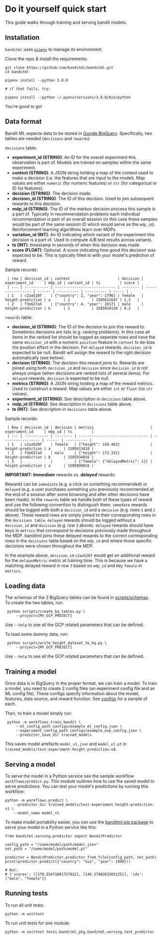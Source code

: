  # Do it yourself quick start

This guide walks through training and serving bandit models.

## Installation
`banditml` uses [`pipenv`](https://github.com/pypa/pipenv) to manage its environment.

Clone the repo & install the requirements:
```
git clone https://github.com/banditml/banditml.git
cd banditml

pipenv install --python 3.8.0

# if that fails, try:

pipenv install --python ~/.pyenv/versions/3.8.0/bin/python
```
You're good to go!

## Data format
Bandit ML expects data to be stored in [Google BigQuery](https://cloud.google.com/bigquery). Specifically, two tables are needed (`decisions` and `rewards`)

`decisions` table:
- <b>experiment_id (STRING)</b>: An ID for the overall experiment this observation is part of.  Models are trained on samples within the same experiment.
- <b>context (STRING)</b>: A JSON string holding a map of the context used to make a decision (i.e. the features that are input to the model). Map values are either `numeric` (for numeric features) or `str` (for categorical or ID list features).
- <b>decision (STRING)</b>: The decision made.
- <b>decision_id (STRING)</b>: The ID of this decision. Used to join subsequent rewards to this decision.
- <b>mdp_id (STRING)</b>: The ID of the markov decision process this sample is a part of. Typically in recommendation problems each individual recommendation is part of an overall session (in this case these samples would be part of the same session ID which would serve as the `mdp_id`). Reinforcement learning algorithms learn over MDPs.
- <b>variation_id (INT)</b>: An ID indicating which variant of the experiment this decision is a part of. Used to compute A/B test results across variants.
- <b>ts (INT)</b>: timestamp in seconds of when this decision was made.
- <b>score (FLOAT)</b>: Optional. A score indicating how good this decision was expected to be. This is typically filled in with your model's prediction of reward.

Sample records:
```
 | row | decision_id | context                      | decision | experiment_id     | mdp_id | variant_id | ts         | score |
 | --- | ----------- | ---------------------------- | -------- | ----------------- | ------ | ---------- | ---------- | ----- |
 | 1   | c2aa520f    | {"country": 2, "year": 1796} | female   | height-prediction | a      | 2          | 1585612647 | 1.3   |
 | 2   | f3e637a5    | {"country": 4, "year": 2017} | male     | height-prediction | b      | 1          | 1585834128 | 0.2   |
```

`rewards` table:
- <b>decision_id (STRING)</b>: The ID of the decision to join this reward to. Sometimes decisions are lists (e.g. ranking problems). In this case all items in the ranked list should be logged as seperate rows and have the same `decision_id` with a numeric `position` feature in `context` to de-bias the position effect in the decision. For `delayed` rewards, `decision_id` is expected to be null. Bandit will assign the reward to the right decision automatically (see below).
- <b>decision (STRING)</b>: The decision this reward joins to. Rewards are joined using both `decision_id` and `decision` since `decision_id` is not always unique (when decisions are ranked lists of several items). For `delayed` rewards, `decision` is expected to be null.
- <b>metrics (STRING)</b>: A JSON string holding a map of the reward metrics. Used to construct a reward. Map values are either `int` or `float` (no `str` values).
- <b>experiment_id (STRING)</b>: See description in `decisions` table above.
- <b>mdp_id (STRING)</b>: See description in `decisions` table above.
- <b>ts (INT)</b>: See description in `decisions` table above.

Sample records:
```
 | Row | decision_id | decision | metrics                          | experiment_id     | mdp_id | ts         |
 | --- | ----------- | -------- | -------------------------------- | ----------------- | ------ | ---------- |
 | 1   | c2aa520f    | female   | {"height": 158.462}              | height-prediction | a      | 1585613418 |
 | 2   | f3e637a5    | male     | {"height": 172.331}              | height-prediction | b      | 1585934016 |
 | 3   |             |          | {"female": {"delayedMetric": 1}} | height-prediction | a      | 1599999016 |
```

**IMPORTANT:**  <b>*Immediate*</b> rewards vs. <b>*delayed*</b> rewards:

Rewards can be `immediate` (e.g. a click on something recommended) or `delayed` (e.g. a user purchases something you previously recommended at the end of a session after some browsing and after other decisions have been made). In the `rewards` table we handle both of these types of reward and use the following convention to distinguish them. `immedate` rewards should be logged with both a `decision_id` and a `decision` (e.g. rows `1` and `2` above). These reward rows are simply joined to their corresponding rows in the `decisions table`. `delayed` rewards should be logged without a `decision_id` and `decision` (e.g. row `3` above). `delayed` rewards should have keys in `metrics` that correspond to decisions previously made throughout the MDP. banditml joins these delayed rewards to the correct corresponding rows in the `decisions` table based on the `mdp_id` and where those specific decisions were chosen throughout the MDP.

In the example above, `decision_id` `c2aa520f` would get an additional reward for the `delayedMetric` metric at training time. This is because we have a matching delayed reward in row `3` based on `mdp_id` and key `female` in `metrics`.

## Loading data
The schemas of the 2 BigQuery tables can be found in [scripts/schemas](scripts/schemas).  
To create the two tables, run:

```
 python scripts/create_bq_tables.py \
     --project=[MY_GCP_PROJECT]
```
Use `--help` to see all the GCP related parameters that can be defined.

To load some dummy data, run:
```
 python scripts/write_height_dataset_to_bq.py \
     --project=[MY_GCP_PROJECT]
```
Use `--help` to see all the GCP related parameters that can be defined.

## Training a model

Once data is in BigQuery in the proper format, we can train a model. To train a model, you need to create 2 config files (an experiment config file and an ML config file). These configs specify information about the model, features, data source, and reward function. See [configs](configs/) for a sample of each.

Then, to train a model simply run:

```
 python -m workflows.train_bandit \
     --ml_config_path configs/example_ml_config.json \
     --experiment_config_path configs/example_exp_config.json \
     --predictor_save_dir trained_models
```

This saves model artefacts `model_v1.json` and `model_v1.pt` in `trained_models/test-experiment-height-prediction-v8`.

## Serving a model

To serve the model in a Python service see the sample workflow `workflows/predict.py`. This module outlines how to use the saved model to serve predictions. You can test your model's predictions by running this workflow:

```
python -m workflows.predict \
	--predictor_dir trained_models/test-experiment-height-prediction-v1 \
    --model_name model_v1
```

To make model portability easier, you can use the [banditml pip package](https://pypi.org/project/banditml/) to
serve your model in a Python service like this:

```
from banditml.serving.predictor import BanditPredictor

config_path = "/some/model/path/model.json"
net_path = "/some/model/path/model.pt"

predictor = BanditPredictor.predictor_from_file(config_path, net_path)
print(predictor.predict({"country": "usa", "year": 1990}))

# Out:
# {'scores': [[170.55471801757812], [146.3790283203125]], 'ids': ["male", "female"]}
```

## Running tests

To run all unit tests:
```
python -m unittest
```

To run unit tests for one module:
```
python -m unittest tests.banditml_pkg.banditml.serving.test_predictor
```
